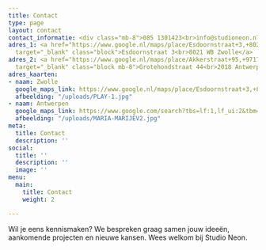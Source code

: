 ```yaml
---
title: Contact
type: page
layout: contact
contact_informatie: <div class="mb-8">085 1301423<br>info@studioneon.nl</div>
adres_1: <a href="https://www.google.nl/maps/place/Esdoornstraat+3,+8021+WB+Zwolle/@52.5206959,6.0916264,17z/data=!3m1!4b1!4m5!3m4!1s0x47c7df3722b114ff:0x94d2dcff2f7bf0ea!8m2!3d52.5206959!4d6.0938151"
  target="_blank" class="block">Esdoornstraat 3<br>8021 WB Zwolle</a>
adres_2: <a href="https://www.google.nl/maps/place/Akkerstraat+95,+9717+KZ+Groningen/data=!4m2!3m1!1s0x47c9cd43e3e59385:0xfb40d8b8d98dca01?ved=2ahUKEwjbpPrpzJPfAhUFblAKHVDyAWsQ8gEwAHoECAAQAQ"
  target="_blank" class="block mb-8">Grotehondstraat 44<br>2018 Antwerpen</a>
adres_kaarten:
- naam: Zwolle
  google_maps_link: https://www.google.nl/maps/place/Esdoornstraat+3,+8021+WB+Zwolle/@52.5206959,6.0916264,17z/data=!3m1!4b1!4m5!3m4!1s0x47c7df3722b114ff:0x94d2dcff2f7bf0ea!8m2!3d52.5206959!4d6.0938151
  afbeelding: "/uploads/PLAY-1.jpg"
- naam: Antwerpen
  google_maps_link: https://www.google.com/search?tbs=lf:1,lf_ui:2&tbm=lcl&sxsrf=ALeKk03tFRM03DJM_Ej0XGZ3mblhEc7qaw:1613466527327&q=the+attic+antwerpen&rflfq=1&num=10&ved=2ahUKEwjtgt-Zh-7uAhUOuKQKHZ3OAxEQtgN6BAgFEAc#rlfi=hd:;si:12141802412217520107,l,ChN0aGUgYXR0aWMgYW50d2VycGVuGaIovqRa9NmJSNasto7Lq4CACFomCgl0aGUgYXR0aWMQABABGAIiE3RoZSBhdHRpYyBhbnR3ZXJwZW6SAQ9jb3dvcmtpbmdfc3BhY2WqAREQASoNIgl0aGUgYXR0aWMoAg;mv:[[51.21524381357814,4.431478090905756],[51.20092691314251,4.407188006066889],null,[51.20808591970469,4.4193330484863225],16]
  afbeelding: "/uploads/MARIA-MARIJEV2.jpg"
meta:
  title: Contact
  description: ''
social:
  title: ''
  description: ''
  image: ''
menu:
  main:
    title: Contact
    weight: 2

---
```

Wil je eens kennismaken? We bespreken graag samen jouw ideeën, aankomende projecten en nieuwe kansen. Wees welkom bij Studio Neon.